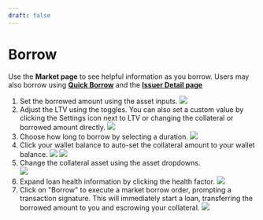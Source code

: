 ```yaml
---
draft: false
---
```

# Borrow
Use the **Market page** to see helpful information as you borrow. Users may also borrow using [**Quick Borrow**](quick-borrow) and the [**Issuer Detail page**](/user-guides/borrowing/explore-markets/explore-by-issuer)

1. Set the borrowed amount using the asset inputs.
![](https://d3q7ie80jbiqey.cloudfront.net/media/image/zoom/d50ba294-d5d3-4d6f-80ce-d66380add967/1/95.634920634921/22.814685314685?0)
2. Adjust the LTV using the toggles. You can also set a custom value by clicking the Settings icon next to LTV or changing the collateral or borrowed amount directly.
![](https://d3q7ie80jbiqey.cloudfront.net/media/image/zoom/e3b40d70-17f8-4cc5-9a42-4e82050668f5/1/88.777281746032/28.613053613054?0)
3. Choose how long to borrow by selecting a duration.
![](https://d3q7ie80jbiqey.cloudfront.net/media/image/zoom/d580ae2f-01ea-4529-8cf8-f89c69dfee28/1/85.681216931217/36.188811188811?0)
4. Click your wallet balance to auto-set the collateral amount to your wallet balance. ![](https://d3q7ie80jbiqey.cloudfront.net/media/image/zoom/f945a63a-48e2-41b4-8f7a-748b7762cb71/1/86.183449074074/54.83682983683?0)
![](https://d3q7ie80jbiqey.cloudfront.net/media/image/zoom/74ff2acf-337b-46e5-b1a0-480cb1b5a30d/1/81.592571924603/49.242424242424?0)
5. Change the collateral asset using the asset dropdowns.   
![](https://d3q7ie80jbiqey.cloudfront.net/media/image/zoom/84bfedc2-8d93-4111-8ee9-d365bad6128f/2.5/62.169312169312/14.918414918415?0)
6. Expand loan health information by clicking the health factor. ![](https://d3q7ie80jbiqey.cloudfront.net/media/image/zoom/fc55cbb7-b0f5-481d-81ac-8c4e17fb7ca2/1/96.494708994709/65.44289044289?0)
7. Click on "Borrow" to execute a market borrow order, prompting a transaction signature. This will immediately start a loan, transferring the borrowed amount to you and escrowing your collateral. ![](https://d3q7ie80jbiqey.cloudfront.net/media/image/zoom/443071de-b19b-482a-b9cc-552ed88bd6a6/1/96.494708994709/76.631701631702?0)
